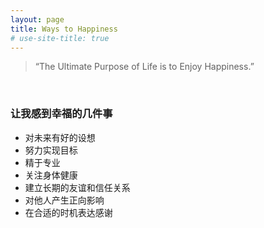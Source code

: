 ```yaml
---
layout: page
title: Ways to Happiness
# use-site-title: true
---
```


> “The Ultimate Purpose of Life is to Enjoy Happiness.”

<br/>

### 让我感到幸福的几件事

* 对未来有好的设想
* 努力实现目标
* 精于专业
* 关注身体健康
* 建立长期的友谊和信任关系
* 对他人产生正向影响
* 在合适的时机表达感谢
